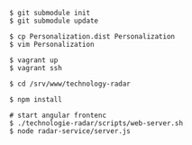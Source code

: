 

    $ git submodule init
    $ git submodule update

    $ cp Personalization.dist Personalization
    $ vim Personalization

    $ vagrant up
    $ vagrant ssh

    $ cd /srv/www/technology-radar

    $ npm install

    # start angular frontenc
    $ ./technologie-radar/scripts/web-server.sh
    $ node radar-service/server.js
